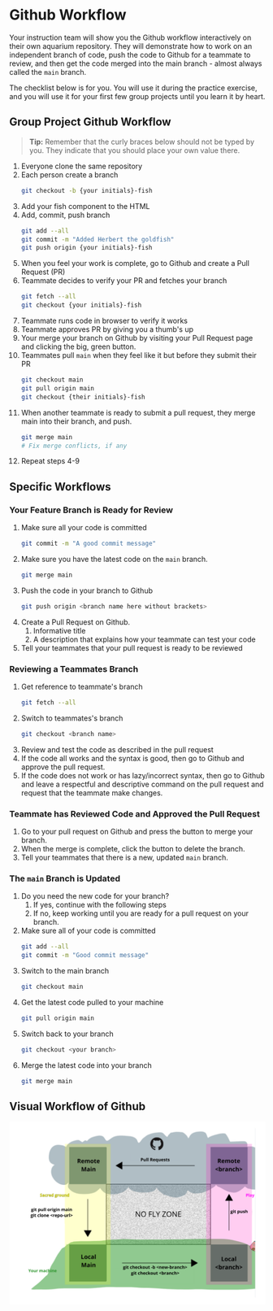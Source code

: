 # Github Workflow

Your instruction team will show you the Github workflow interactively on their own aquarium repository. They will demonstrate how to work on an independent branch of code, push the code to Github for a teammate to review, and then get the code merged into the main branch - almost always called the `main` branch.

The checklist below is for you. You will use it during the practice exercise, and you will use it for your first few group projects until you learn it by heart.

## Group Project Github Workflow

> **Tip:** Remember that the curly braces below should not be typed by you. They indicate that you should place your own value there.

1. Everyone clone the same repository
1. Each person create a branch
   ```sh
   git checkout -b {your initials}-fish
   ```
1. Add your fish component to the HTML
1. Add, commit, push branch
   ```sh
   git add --all
   git commit -m "Added Herbert the goldfish"
   git push origin {your initials}-fish
   ```
1. When you feel your work is complete, go to Github and create a Pull Request (PR)
1. Teammate decides to verify your PR and fetches your branch
   ```sh
   git fetch --all
   git checkout {your initials}-fish
   ```
1. Teammate runs code in browser to verify it works
1. Teammate approves PR by giving you a thumb's up
1. Your merge your branch on Github by visiting your Pull Request page and clicking the big, green button.
1. Teammates pull `main` when they feel like it but before they submit their PR
   ```sh
   git checkout main
   git pull origin main
   git checkout {their initials}-fish
   ```
1. When another teammate is ready to submit a pull request, they merge main into their branch, and push.
   ```sh
   git merge main
   # Fix merge conflicts, if any
   ```
1. Repeat steps 4-9

## Specific Workflows

### Your Feature Branch is Ready for Review

1. Make sure all your code is committed
   ```sh
   git commit -m "A good commit message"
   ```
1. Make sure you have the latest code on the `main` branch.
   ```sh
   git merge main
   ```
1. Push the code in your branch to Github
   ```sh
   git push origin <branch name here without brackets>
   ```
1. Create a Pull Request on Github.
   1. Informative title
   1. A description that explains how your teammate can test your code
1. Tell your teammates that your pull request is ready to be reviewed

### Reviewing a Teammates Branch

1. Get reference to teammate's branch
   ```sh
   git fetch --all
   ```
1. Switch to teammates's branch
   ```sh
   git checkout <branch name>
   ```
1. Review and test the code as described in the pull request
1. If the code all works and the syntax is good, then go to Github and approve the pull request.
1. If the code does not work or has lazy/incorrect syntax, then go to Github and leave a respectful and descriptive command on the pull request and request that the teammate make changes.

### Teammate has Reviewed Code and Approved the Pull Request

1. Go to your pull request on Github and press the button to merge your branch.
1. When the merge is complete, click the button to delete the branch.
1. Tell your teammates that there is a new, updated `main` branch.

### The `main` Branch is Updated

1. Do you need the new code for your branch?
   1. If yes, continue with the following steps
   1. If no, keep working until you are ready for a pull request on your branch.
1. Make sure all of your code is committed
   ```sh
   git add --all
   git commit -m "Good commit message"
   ```
1. Switch to the main branch
   ```sh
   git checkout main
   ```
1. Get the latest code pulled to your machine
   ```sh
   git pull origin main
   ```
1. Switch back to your branch
   ```sh
   git checkout <your branch>
   ```
1. Merge the latest code into your branch
   ```sh
   git merge main
   ```

## Visual Workflow of Github

![](../images/github-workflow.png)
